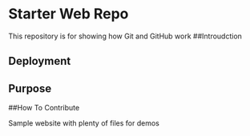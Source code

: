 # Starter Web Repo

This repository is for showing how Git and GitHub work
##Introudction

## Deployment

## Purpose

##How To Contribute


Sample website with plenty of files for demos